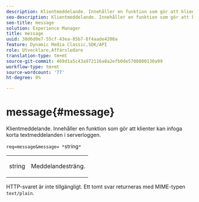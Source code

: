 ```yaml
---
description: Klientmeddelande. Innehåller en funktion som gör att klienter kan infoga korta textmeddelanden i serverloggen.
seo-description: Klientmeddelande. Innehåller en funktion som gör att klienter kan infoga korta textmeddelanden i serverloggen.
seo-title: message
solution: Experience Manager
title: message
uuid: 38d6d0e7-55cf-43ea-85b7-8f4aade4208a
feature: Dynamic Media Classic,SDK/API
role: Utvecklare,Affärsledare
translation-type: tm+mt
source-git-commit: 469d1a5c43a972116a8a2efb0de5708800130a99
workflow-type: tm+mt
source-wordcount: '77'
ht-degree: 0%

---
```



# message{#message}

Klientmeddelande. Innehåller en funktion som gör att klienter kan infoga korta textmeddelanden i serverloggen.

`req=message&message= *`string`*`

<table id="simpletable_9AF29AA336C4447BBC2FD4A7D43ED91B"> 
 <tr class="strow"> 
  <td class="stentry"> <p><span class="varname"> string</span> </p> </td> 
  <td class="stentry"> <p>Meddelandesträng. </p></td> 
 </tr> 
</table>

HTTP-svaret är inte tillgängligt. Ett tomt svar returneras med MIME-typen `text/plain`.
